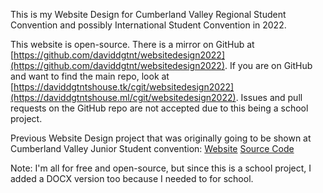 This is my Website Design for Cumberland Valley Regional Student Convention and possibly International Student Convention in 2022.

This website is open-source. There is a mirror on GitHub at [https://github.com/daviddgtnt/websitedesign2022](https://github.com/daviddgtnt/websitedesign2022). If you are on GitHub and want to find the main repo, look at [https://daviddgtntshouse.tk/cgit/websitedesign2022](https://daviddgtntshouse.ml/cgit/websitedesign2022). Issues and pull requests on the GitHub repo are not accepted due to this being a school project.

Previous Website Design project that was originally going to be shown at Cumberland Valley Junior Student convention:
[Website](https://daviddgtnt.github.io/school) [Source Code](https://github.com/daviddgtnt/school)

Note: I'm all for free and open-source, but since this is a school project, I added a DOCX version too because I needed to for school.